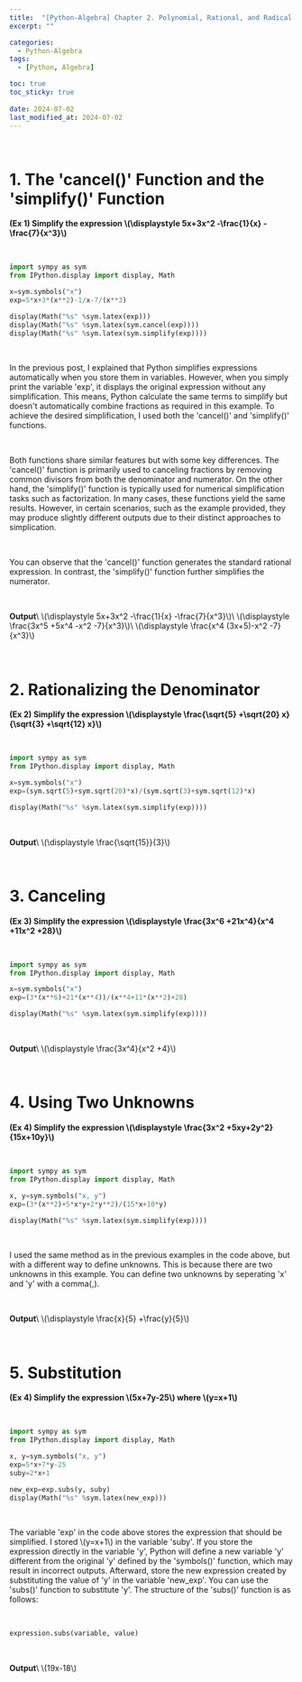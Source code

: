 ```yaml
---
title:  "[Python-Algebra] Chapter 2. Polynomial, Rational, and Radical Expressions"
excerpt: ""

categories:
  - Python-Algebra
tags:
  - [Python, Algebra]

toc: true
toc_sticky: true
 
date: 2024-07-02
last_modified_at: 2024-07-02
---
```


&nbsp;

# 1. The 'cancel()' Function and the 'simplify()' Function
**(Ex 1) Simplify the expression \\(\displaystyle 5x+3x^2 -\frac{1}{x} -\frac{7}{x^3}\\)**

&nbsp;

```python
import sympy as sym
from IPython.display import display, Math

x=sym.symbols("x")
exp=5*x+3*(x**2)-1/x-7/(x**3)

display(Math("%s" %sym.latex(exp)))
display(Math("%s" %sym.latex(sym.cancel(exp))))
display(Math("%s" %sym.latex(sym.simplify(exp))))
```

&nbsp;

In the previous post, I explained that Python simplifies expressions automatically when you store them in variables. However, when you simply print the variable 'exp', it displays the original expression without any simplification. This means, Python calculate the same terms to simplify but doesn't automatically combine fractions as required in this example. To achieve the desired simplification, I used both the 'cancel()' and 'simplify()' functions.

&nbsp;

Both functions share similar features but with some key differences. The 'cancel()' function is primarily used to canceling fractions by removing common divisors from both the denominator and numerator. On the other hand, the 'simplify()' function is typically used for numerical simplification tasks such as factorization. In many cases, these functions yield the same results. However, in certain scenarios, such as the example provided, they may produce slightly different outputs due to their distinct approaches to simplication.

&nbsp;

You can observe that the 'cancel()' function generates the standard rational expression. In contrast, the 'simplify()' function further simplifies the numerator.

&nbsp;

**Output**\\
\\(\displaystyle 5x+3x^2 -\frac{1}{x} -\frac{7}{x^3}\\)\\
\\(\displaystyle \frac{3x^5 +5x^4 -x^2 -7}{x^3}\\)\\
\\(\displaystyle \frac{x^4 (3x+5)-x^2 -7}{x^3}\\)

&nbsp;

# 2. Rationalizing the Denominator
**(Ex 2) Simplify the expression \\(\displaystyle \frac{\sqrt{5} +\sqrt{20} x}{\sqrt{3} +\sqrt{12} x}\\)**

&nbsp;

```python
import sympy as sym
from IPython.display import display, Math

x=sym.symbols("x")
exp=(sym.sqrt(5)+sym.sqrt(20)*x)/(sym.sqrt(3)+sym.sqrt(12)*x)

display(Math("%s" %sym.latex(sym.simplify(exp))))
```

&nbsp;

**Output**\\
\\(\displaystyle \frac{\sqrt{15}}{3}\\)

&nbsp;

# 3. Canceling
**(Ex 3) Simplify the expression \\(\displaystyle \frac{3x^6 +21x^4}{x^4 +11x^2 +28}\\)**

&nbsp;

```python
import sympy as sym
from IPython.display import display, Math

x=sym.symbols("x")
exp=(3*(x**6)+21*(x**4))/(x**4+11*(x**2)+28)

display(Math("%s" %sym.latex(sym.simplify(exp))))
```

&nbsp;

**Output**\\
\\(\displaystyle \frac{3x^4}{x^2 +4}\\)

&nbsp;

# 4. Using Two Unknowns
**(Ex 4) Simplify the expression \\(\displaystyle \frac{3x^2 +5xy+2y^2}{15x+10y}\\)**

&nbsp;

```python
import sympy as sym
from IPython.display import display, Math

x, y=sym.symbols("x, y")
exp=(3*(x**2)+5*x*y+2*y**2)/(15*x+10*y)

display(Math("%s" %sym.latex(sym.simplify(exp))))
```

&nbsp;

I used the same method as in the previous examples in the code above, but with a different way to define unknowns. This is because there are two unknowns in this example. You can define two unknowns by seperating 'x' and 'y' with a comma(,).

&nbsp;

**Output**\\
\\(\displaystyle \frac{x}{5} +\frac{y}{5}\\)

&nbsp;

# 5. Substitution
**(Ex 4) Simplify the expression \\(5x+7y-25\\) where \\(y=x+1\\)**

&nbsp;

```python
import sympy as sym
from IPython.display import display, Math

x, y=sym.symbols("x, y")
exp=5*x+7*y-25
suby=2*x+1

new_exp=exp.subs(y, suby)
display(Math("%s" %sym.latex(new_exp)))
```

&nbsp;

The variable 'exp' in the code above stores the expression that should be simplified. I stored \\(y=x+1\\) in the variable 'suby'. If you store the expression directly in the variable 'y', Python will define a new variable 'y' different from the original 'y' defined by the 'symbols()' function, which may result in incorrect outputs. Afterward, store the new expression created by substituting the value of 'y' in the variable 'new_exp'. You can use the 'subs()' function to substitute 'y'. The structure of the 'subs()' function is as follows:

&nbsp;

```python
expression.subs(variable, value)
```

&nbsp;


**Output**\\
\\(19x-18\\)
